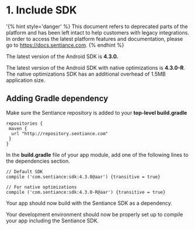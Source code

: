 # 1. Include SDK

'{% hint style='danger' %} This document refers to deprecated parts of the platform and has been left intact to help customers with legacy integrations. In order to access the latest platform features and documentation, please go to https://docs.sentiance.com. {% endhint %}

The latest version of the Android SDK is **4.3.0.**

The latest version of the Android SDK with native optimizations is **4.3.0-R**.  
The native optimizations SDK has an additional overhead of 1.5MB application size.

## Adding Gradle dependency

Make sure the Sentiance repository is added to your **top-level build.gradle**

```text
repositories {
 maven {
  url "http://repository.sentiance.com"
 }
}
```

In the **build.gradle** file of your app module, add one of the following lines to the dependencies section.

```text
// Default SDK
compile ('com.sentiance:sdk:4.3.0@aar') {transitive = true}
```

```text
// For native optimizations
compile ('com.sentiance:sdk:4.3.0-R@aar') {transitive = true}
```

Your app should now build with the Sentiance SDK as a dependency.

Your development environment should now be properly set up to compile your app including the Sentiance SDK.

